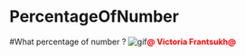 # PercentageOfNumber
#What percentage of number ?
![gif](https://cloud.githubusercontent.com/assets/20156577/24513708/953e4e60-157a-11e7-93a4-9945c8487833.gif)<font color="red"><b>@ Victoria  Frantsukh@</b></font>

